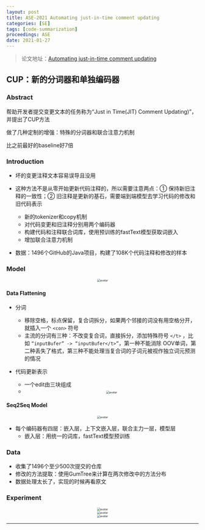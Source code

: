 ```yaml
---
layout: post
title: ASE-2021 Automating just-in-time comment updating
categories: [SE]
tags: [code-summarization]
proceedings: ASE
date: 2021-01-27
---
```


> 论文地址：[Automating just-in-time comment updating](https://dl.acm.org/doi/10.1145/3324884.3416581)

## CUP：新的分词器和单独编码器

### Abstract

帮助开发者提交变更文本的任务称为“Just in Time(JIT) Comment Updating)”，并提出了CUP方法

做了几种定制的增强：特殊的分词器和联合注意力机制

比之前最好的baseline好7倍

### Introduction

- 坏的变更注释文本容易误导且没用
- 这种方法不是从零开始更新代码注释的，所以需要注意两点：① 保持新旧注释的一致性；② 旧注释是更新的基石，需要端到端模型去学习代码的修改和旧代码表示

  - 新的tokenizer和copy机制
  - 对代码变更和旧注释分别用两个编码器
  - 构建代码和注释联合词库，使用预训练的fastText模型获取词嵌入
  - 增加联合注意力机制
- 数据：1496个GitHub的Java项目，构建了108K个代码注释和修改的样本

### Model

<div align="center"><img src="https://blog-img-1259433191.cos.ap-shanghai.myqcloud.com/CUP/CUP-img1.png" alt="avatar" style="zoom:50%;" /></div>

#### Data Flattening

- 分词

  - 移除空格，标点保留，复合词拆分，如果两个邻接的词没有用空格分开，就插入一个 `<con>` 符号
  - 主流的分词有三种：不改变复合词，直接拆分，添加特殊符号 `</t>` ，比如 `“inputBufer” -> “inputBufer</t>”`，第一种不能消除 OOV单词，第二种丢失了格式，第三种不能处理当复合词的子词元被视作独立词元预测的情况
- 代码更新表示

  - 一个edit由三块组成
  - <div align="center"><img src="https://blog-img-1259433191.cos.ap-shanghai.myqcloud.com/CUP/CUP-img2.png" alt="avatar" style="zoom:50%;" /></div>

#### Seq2Seq Model

<div align="center"><img src="https://blog-img-1259433191.cos.ap-shanghai.myqcloud.com/CUP/CUP-img3.png" alt="avatar" style="zoom:50%;" /></div>

- 每个编码器有四层：嵌入层，上下文嵌入层，联合主力一层，模型层
  - 嵌入层：用统一的词库，fastText模型预训练

### Data

- 收集了1496个至少500次提交的仓库
- 修改的方法提取：使用GumTree来计算在两次修改中的方法分布
- 数据处理太长了，实现的时候再看原文

### Experiment

<div align="center"><img src="https://blog-img-1259433191.cos.ap-shanghai.myqcloud.com/CUP/CUP-img4.png" alt="avatar" style="zoom:50%;" /></div>

<div align="center"><img src="https://blog-img-1259433191.cos.ap-shanghai.myqcloud.com/CUP/CUP-img5.png" alt="avatar" style="zoom:50%;" /></div>

<div align="center"><img src="https://blog-img-1259433191.cos.ap-shanghai.myqcloud.com/CUP/CUP-img6.png" alt="avatar" style="zoom:50%;" /></div>

<HR align=left color=#987cb9 SIZE=1>
